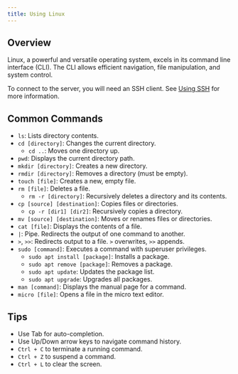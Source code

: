 ```yaml
---
title: Using Linux
---
```


## Overview

Linux, a powerful and versatile operating system, excels in its command line interface (CLI). The CLI allows efficient navigation, file manipulation, and system control.

To connect to the server, you will need an SSH client. See [Using SSH](/wiki/ssh) for more information.

## Common Commands

- `ls`: Lists directory contents.
- `cd [directory]`: Changes the current directory.
  - `cd ..`: Moves one directory up.
- `pwd`: Displays the current directory path.
- `mkdir [directory]`: Creates a new directory.
- `rmdir [directory]`: Removes a directory (must be empty).
- `touch [file]`: Creates a new, empty file.
- `rm [file]`: Deletes a file.
  - `rm -r [directory]`: Recursively deletes a directory and its contents.
- `cp [source] [destination]`: Copies files or directories.
  - `cp -r [dir1] [dir2]`: Recursively copies a directory.
- `mv [source] [destination]`: Moves or renames files or directories.
- `cat [file]`: Displays the contents of a file.
- `|`: Pipe. Redirects the output of one command to another.
- `>`, `>>`: Redirects output to a file. `>` overwrites, `>>` appends.
- `sudo [command]`: Executes a command with superuser privileges.
  - `sudo apt install [package]`: Installs a package.
  - `sudo apt remove [package]`: Removes a package.
  - `sudo apt update`: Updates the package list.
  - `sudo apt upgrade`: Upgrades all packages.
- `man [command]`: Displays the manual page for a command.
- `micro [file]`: Opens a file in the micro text editor.

## Tips

- Use Tab for auto-completion.
- Use Up/Down arrow keys to navigate command history.
- `Ctrl + C` to terminate a running command.
- `Ctrl + Z` to suspend a command.
- `Ctrl + L` to clear the screen.

